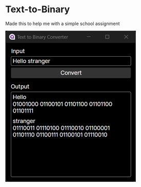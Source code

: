 # Text-to-Binary

Made this to help me with a simple school assignment

![Preview image](assets/preview.png)